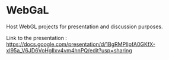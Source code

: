 # WebGaL
Host WebGL projects for presentation and discussion purposes. 

Link to the presentation : 
https://docs.google.com/presentation/d/1BgRMPlIpfA0GKfX-xI95a_V6JD6VoHgIIxv4vm4hnPQ/edit?usp=sharing
